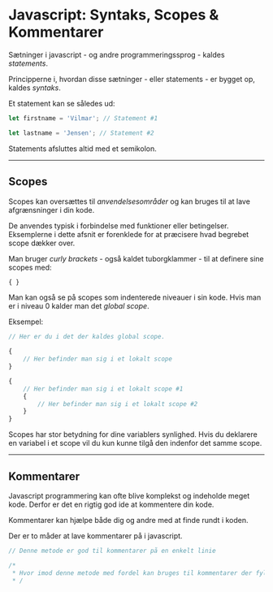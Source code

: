 # Javascript: Syntaks, Scopes & Kommentarer

Sætninger i javascript - og andre programmeringssprog - kaldes *statements*.

Principperne i, hvordan disse sætninger - eller statements - er bygget op, kaldes *syntaks*.

Et statement kan se således ud:

```js
let firstname = 'Vilmar'; // Statement #1

let lastname = 'Jensen'; // Statement #2
```
Statements afsluttes altid med et semikolon.
___
## Scopes
Scopes kan oversættes til *anvendelsesområder* og kan bruges til at lave afgrænsninger i din kode. 

De anvendes typisk i forbindelse med funktioner eller betingelser. Eksemplerne i dette afsnit er forenklede for at præcisere hvad begrebet scope dækker over.

Man bruger *curly brackets* - også kaldet tuborgklammer - til at definere sine scopes med:

```js
{ }
```

Man kan også se på scopes som indenterede niveauer i sin kode. Hvis man er i niveau 0 kalder man det *global scope*.

Eksempel:
```js
// Her er du i det der kaldes global scope. 

{
    // Her befinder man sig i et lokalt scope
}

{
    // Her befinder man sig i et lokalt scope #1
    {
        // Her befinder man sig i et lokalt scope #2
    }
}
```

Scopes har stor betydning for dine variablers synlighed. Hvis du deklarere en variabel i et scope vil du kun kunne tilgå den indenfor det samme scope.
___
## Kommentarer
Javascript programmering kan ofte blive komplekst og indeholde meget kode. Derfor er det en rigtig god ide at kommentere din kode. 

Kommentarer kan hjælpe både dig og andre med at finde rundt i koden. 

Der er to måder at lave kommentarer på i javascript.

```js
// Denne metode er god til kommentarer på en enkelt linie 

/*
 * Hvor imod denne metode med fordel kan bruges til kommentarer der fylder flere linjer
 * /
```



